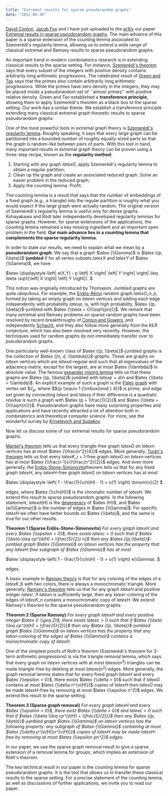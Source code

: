 ```yaml
---
title: "Extremal results for sparse pseudorandom graphs"
date: "2012-04-30"
---
```


[David Conlon](http://www.maths.ox.ac.uk/contact/details/conlond), [Jacob Fox](http://math.mit.edu/~fox/) and I have just uploaded to the [arXiv](http://arxiv.org/abs/1204.6645) our paper [Extremal results in sparse pseudorandom graphs](http://yufeizhao.com/papers/sparse_counting.pdf). The main advance of this paper is a sparse extension of the counting lemma associated to Szemerédi's regularity lemma, allowing us to extend a wide range of classical extremal and Ramsey results to sparse pseudorandom graphs.

An important trend in modern combinatorics research is in extending classical results to the sparse setting. For instance, [Szemerédi's theorem](http://en.wikipedia.org/wiki/Szemeredi's_theorem) says that every subset of the integers with positive density contains arbitrarily long arithmetic progressions. The celebrated result of [Green and Tao](http://dx.doi.org/10.4007/annals.2008.167.481) says that the primes also contain arbitrarily long arithmetic progressions. While the primes have zero density in the integers, they may be placed inside a pseudorandom set of \`\`almost primes'' with positive relative density. Green and Tao established a **transference principle**, allowing them to apply Szemerédi's theorem as a black box to the sparse setting. Our work has a similar theme. We establish a transference principle extending many classical extremal graph theoretic results to sparse pseudorandom graphs.

One of the most powerful tools in extremal graph theory is [Szemerédi's regularity lemma](http://bit.ly/IbOLuF). Roughly speaking, it says that every large graph can be partitioned into a bounded number of roughly equally-sized parts so that the graph is random-like between pairs of parts. With this tool in hand, many important results in extremal graph theory can be proven using a three-step recipe, known as the **regularity method**:

1. Starting with any graph $latex {G}$, apply Szemerédi's regularity lemma to obtain a regular partition;
2. Clean up the graph and create an associated reduced graph. Solve an easier problem in the reduced graph;
3. Apply the counting lemma. Profit.

The counting lemma is a result that says that the number of embeddings of a fixed graph (e.g., a triangle) into the regular partition is roughly what you would expect if the large graph were actually random. The original version of Szemerédi's regularity lemma is useful only for dense graphs. Kohayakawa and Rödl later independently developed regularity lemmas for sparse graphs. However, for sparse extensions of the applications, the counting lemma remained a key missing ingredient and an important open problem in the field. **Our main advance lies in a counting lemma that complements the sparse regularity lemma.**

In order to state our results, we need to explain what we mean by a **pseudorandom graph**. We say that a graph $latex {\\Gamma}$ is $latex {(p, \\beta)}$-**jumbled** if for all vertex subsets $latex {X}$ and $latex {Y}$ of $latex {\\Gamma}$, we have

$latex \\displaystyle \\left| e(X,Y) - p \\left| X \\right| \\left| Y \\right| \\right| \\leq \\beta \\sqrt{\\left| X \\right| \\left| Y \\right|}. $

This notion was originally introduced by Thomason. Jumbled graphs are quite ubiquitous. For example, the [Erdös-Rényi](http://en.wikipedia.org/wiki/Erdos-Renyi_model) random graph $latex {G\_{n,p}}$, formed by taking an empty graph on $latex {n}$ vertices and adding each edge independently with probability $latex {p}$, is, with high probability, $latex {(p, \\beta)}$-jumbled with $latex {\\beta = O(\\sqrt{pn})}$. We remark that many extremal and Ramsey problems on sparse random graphs have been resolved by recent breakthroughs of [Conlon and Gowers](http://arxiv.org/abs/1011.4310), and independently [Schacht](http://www.math.uni-hamburg.de/home/schacht/preprints/extremal_rs.pdf), and they also follow more generally from the KŁR conjecture, which has also been resolved very recently. However, the techniques used for random graphs do not immediately transfer over to pseudorandom graphs.

One particularly well-known class of $latex {(p, \\beta)}$-jumbled graphs is the collection of _$latex {(n, d, \\lambda)}$-graphs_. These are graphs on $latex {n}$ vertices which are $latex {d}$-regular and such that all eigenvalues of the adjacency matrix, except for the largest, are at most $latex {\\lambda}$ in absolute value. The famous [expander mixing lemma](http://en.wikipedia.org/wiki/Expander_mixing_lemma) tells us that these graphs are $latex {(p, \\beta)}$-jumbled with $latex {p = d/n}$ and $latex {\\beta = \\lambda}$. An explicit example of such a graph is the [Paley graph](http://en.wikipedia.org/wiki/Paley_graph) with vertex set $$\mathbb{Z}_p$, where $${p \\equiv 1 (\\mbox{mod } 4)}$ is prime, and edge set given by connecting $latex {x}$ and $latex {y}$ if their difference is a quadratic residue is such a graph with $latex {p = \\frac{1}{2}}$ and $latex {\\beta = O(\\sqrt{n})}$. Pseudorandom graphs have many surprising properties and applications and have recently attracted a lot of attention both in combinatorics and theoretical computer science. For more, see the wonderful survey by [Krivelevich and Sudakov](http://www.math.ucla.edu/~bsudakov/pseudo-random-survey.pdf).

Now let us discuss some of our extremal results for sparse pseudorandom graphs.

[Mantel's theorem](http://en.wikipedia.org/wiki/Turan's_theorem#Mantel.27s_theorem) tells us that every triangle-free graph $latex {G}$ on $latex {n}$ vertices has at most $latex {\\frac{n^2}{4}}$ edges. More generally, [Turán's theorem](http://en.wikipedia.org/wiki/Turan's_theorem) tells us that every $latex {K\_{r+1}}$-free graph $latex {G}$ on $latex {n}$ vertices has at most $latex {\\frac{r-1}{r}\\frac{n^2}{2}}$ edges. And even more generally, the [Erdös-Stone-Simonovits](http://en.wikipedia.org/wiki/Erdos-Stone_theorem)theorem tells us that for any fixed graph $latex {H}$, any $latex {H}$-free graph $latex {G}$ on $latex {n}$ vertices has at most

$latex \\displaystyle \\left( 1 - \\frac{1}{\\chi(H) - 1} + o(1) \\right) \\binom{n}{2} $

edges, where $latex {\\chi(H)}$ is the chromatic number of $latex {H}$. We extend this result to sparse pseudorandom graphs. In the following statement, $latex {d(H)}$ is the [degeneracy](http://en.wikipedia.org/wiki/Degeneracy_(graph_theory)) of $latex {H}$, and $latex {e(\\Gamma)}$ is the number of edges in $latex {\\Gamma}$. For specific $latex {H}$ we often have better bounds on $latex {\\beta}$, and the same is true for our other results.

**Theorem 1 (Sparse Erdös-Stone-Simonovits)** _For every graph $latex {H}$ and every $latex {\\epsilon > 0}$, there exists $latex {c > 0}$ such that if $latex {\\beta \\leq cp^{d(H) + \\frac{5}{2}} n}$ then any $latex {(p,\\beta)}$-jumbled graph $latex {\\Gamma}$ on $latex {n}$ vertices has the property that any $latex {H}$-free subgraph of $latex {\\Gamma}$ has at most_

$latex \\displaystyle \\left( 1 - \\frac{1}{\\chi(H) - 1} + o(1) \\right) e(\\Gamma). $

edges.

A basic example in [Ramsey theory](http://en.wikipedia.org/wiki/Ramsey_theory) is that for any coloring of the edges of a $latex {K\_6}$ with two colors, there is always a monochromatic triangle. More generally, [Ramsey's theorem](http://en.wikipedia.org/wiki/Ramsey's_theorem) tells us that for any graph $latex {H}$ and positive integer $latex {r}$, if $latex {n}$ is sufficiently large, then any $latex {r}$-coloring of the edges of $latex {K\_n}$ contains a monochromatic copy of $latex {H}$. We extend Ramsey's theorem to the sparse pseudorandom graphs.

**Theorem 2 (Sparse Ramsey)** _For every graph $latex {H}$ and every positive integer $latex {r \\geq 2}$, there exists $latex {c > 0}$ such that if $latex {\\beta \\leq cp^{d(H) + \\frac{5}{2}}}$ then any $latex {(p, \\beta)}$-jumbled graph $latex {\\Gamma}$ on $latex {n}$ vertices has the property that any $latex {r}$-coloring of the edges of $latex {\\Gamma}$ contains a monochromatic copy of $latex {H}$._

One of the simplest proofs of Roth's theorem (Szemerédi's theorem for 3-term arithmetic progressions) is via the triangle removal lemma, which says that every graph on $latex {n}$ vertices with at most $latex {o(n^3)}$ triangles can be made triangle-free by deleting at most $latex {o(n^2)}$ edges. More generally, the graph removal lemma states that for every fixed graph $latex {H}$ and every $latex {\\epsilon > 0}$, there exists $latex {\\delta > 0}$ such that if $latex {G}$ contains at most $latex {\\delta n^{v(H)}}$ copies of $latex {H}$ then $latex {G}$ may be made $latex {H}$-free by removing at most $latex {\\epsilon n^2}$ edges. We extend this result to the sparse setting.

**Theorem 3 (Sparse graph removal)** _For every graph $latex {H}$ and every $latex {\\epsilon > 0}$, there exist $latex {\\delta > 0}$ and $latex {c > 0}$ such that if $latex {\\beta \\leq cp^{d(H) + \\frac{5}{2}}}$ then any $latex {(p, \\beta)}$-jumbled graph $latex {\\Gamma}$ on $latex {n}$ vertices has the following property: any subgraph of $latex {\\Gamma}$ containing at most $latex {\\delta p^{e(H)}n^{v(H)}}$ copies of $latex {H}$ may be made $latex {H}$-free by removing at most $latex {\\epsilon pn^2}$ edges._

In our paper, we use the sparse graph removal result to give a sparse extension of a removal lemma for groups, which implies an extension of Roth's theorem.

The key technical result in our paper is the counting lemma for sparse pseudorandom graphs. It is the tool that allows us to transfer these classical results to the sparse setting. For a precise statement of the counting lemma, as well as discussions of further applications, we invite you to read our paper.
